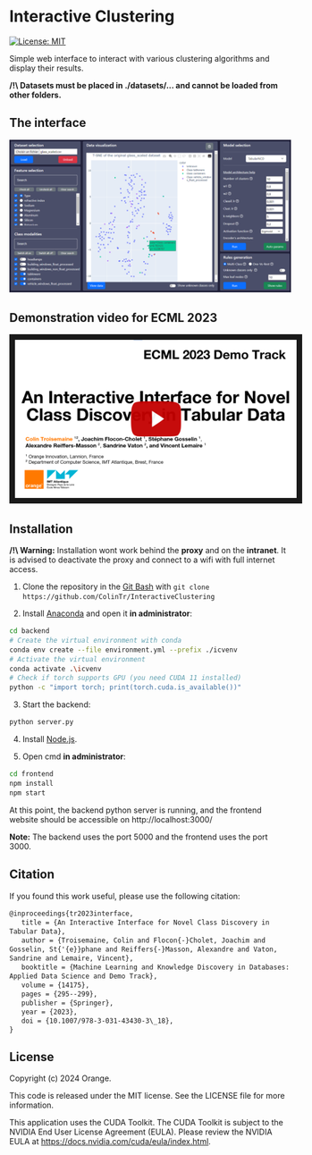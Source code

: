 # Interactive Clustering

[![License: MIT](https://img.shields.io/badge/License-MIT-yellow.svg)](https://opensource.org/licenses/MIT)

Simple web interface to interact with various clustering algorithms and display their results.

**/!\ Datasets must be placed in ./datasets/... and cannot be loaded from other folders.**

## The interface

![Example interface](example_interface.png "Example interface")


## Demonstration video for ECML 2023

<a href="http://www.youtube.com/watch?feature=player_embedded&v=W7ru8NHPj-8&cc_load_policy=1" target="_blank">
 <img src="youtube_thumbnail.png" alt="Watch the video" border="10" />
</a>


## Installation

**/!\ Warning:**
Installation wont work behind the **proxy** and on the **intranet**.
It is advised to deactivate the proxy and connect to a wifi with full internet access.


1) Clone the repository in the [Git Bash](https://git-scm.com/downloads) with `git clone https://github.com/ColinTr/InteractiveClustering`

2) Install [Anaconda](https://docs.anaconda.com/anaconda/install/index.html) and open it **in administrator**:
```bash
cd backend
# Create the virtual environment with conda
conda env create --file environment.yml --prefix ./icvenv
# Activate the virtual environment
conda activate .\icvenv
# Check if torch supports GPU (you need CUDA 11 installed)
python -c "import torch; print(torch.cuda.is_available())"
```

3) Start the backend:
```bash
python server.py
```

4) Install [Node.js](https://nodejs.org/en/).

5) Open cmd **in administrator**:

```bash
cd frontend
npm install
npm start
```

At this point, the backend python server is running, and the frontend website should be accessible on http://localhost:3000/

**Note:** The backend uses the port 5000 and the frontend uses the port 3000.


## Citation
If you found this work useful, please use the following citation:
```
@inproceedings{tr2023interface,
   title = {An Interactive Interface for Novel Class Discovery in Tabular Data},
   author = {Troisemaine, Colin and Flocon{-}Cholet, Joachim and Gosselin, St{'{e}}phane and Reiffers{-}Masson, Alexandre and Vaton, Sandrine and Lemaire, Vincent},
   booktitle = {Machine Learning and Knowledge Discovery in Databases: Applied Data Science and Demo Track},
   volume = {14175},
   pages = {295--299},
   publisher = {Springer},
   year = {2023},
   doi = {10.1007/978-3-031-43430-3\_18},
}
```

## License

Copyright (c) 2024 Orange.

This code is released under the MIT license. See the LICENSE file for more information.

This application uses the CUDA Toolkit. The CUDA Toolkit is subject to the NVIDIA End User License Agreement (EULA).
Please review the NVIDIA EULA at https://docs.nvidia.com/cuda/eula/index.html.

